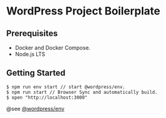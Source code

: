 # WordPress Project Boilerplate

## Prerequisites

* Docker and Docker Compose.
* Node.js LTS

## Getting Started

```
$ npm run env start // start @wordpress/env.
$ npm run start // Browser Sync and automatically build.
$ open "http://localhost:3000"
```

@see [@wordpress/env](https://developer.wordpress.org/block-editor/packages/packages-env/)


